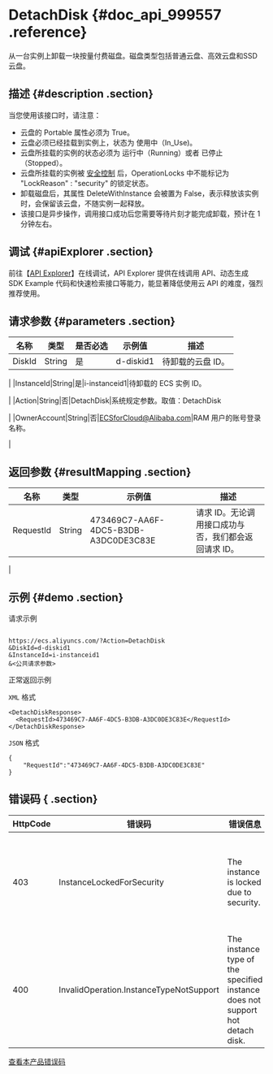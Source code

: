 # DetachDisk {#doc_api_999557 .reference}

从一台实例上卸载一块按量付费磁盘。磁盘类型包括普通云盘、高效云盘和SSD云盘。

## 描述 {#description .section}

当您使用该接口时，请注意：

-   云盘的 Portable 属性必须为 True。
-   云盘必须已经挂载到实例上，状态为 使用中（In\_Use\)。
-   云盘所挂载的实例的状态必须为 运行中（Running）或者 已停止（Stopped）。
-   云盘所挂载的实例被 [安全控制](~~25695~~) 后，OperationLocks 中不能标记为 "LockReason" : "security" 的锁定状态。
-   卸载磁盘后，其属性 DeleteWithInstance 会被置为 False，表示释放该实例时，会保留该云盘，不随实例一起释放。
-   该接口是异步操作，调用接口成功后您需要等待片刻才能完成卸载，预计在 1 分钟左右。

## 调试 {#apiExplorer .section}

前往【[API Explorer](https://api.aliyun.com/#product=Ecs&api=DetachDisk)】在线调试，API Explorer 提供在线调用 API、动态生成 SDK Example 代码和快速检索接口等能力，能显著降低使用云 API 的难度，强烈推荐使用。

## 请求参数 {#parameters .section}

|名称|类型|是否必选|示例值|描述|
|--|--|----|---|--|
|DiskId|String|是|d-diskid1|待卸载的云盘 ID。

 |
|InstanceId|String|是|i-instanceid1|待卸载的 ECS 实例 ID。

 |
|Action|String|否|DetachDisk|系统规定参数。取值：DetachDisk

 |
|OwnerAccount|String|否|ECSforCloud@Alibaba.com|RAM 用户的账号登录名称。

 |

## 返回参数 {#resultMapping .section}

|名称|类型|示例值|描述|
|--|--|---|--|
|RequestId|String|473469C7-AA6F-4DC5-B3DB-A3DC0DE3C83E|请求 ID。无论调用接口成功与否，我们都会返回请求 ID。

 |

## 示例 {#demo .section}

请求示例

``` {#request_demo}

https://ecs.aliyuncs.com/?Action=DetachDisk
&DiskId=d-diskid1
&InstanceId=i-instanceid1
&<公共请求参数>

```

正常返回示例

`XML` 格式

``` {#xml_return_success_demo}
<DetachDiskResponse>
  <RequestId>473469C7-AA6F-4DC5-B3DB-A3DC0DE3C83E</RequestId>
</DetachDiskResponse>

```

`JSON` 格式

``` {#json_return_success_demo}
{
	"RequestId":"473469C7-AA6F-4DC5-B3DB-A3DC0DE3C83E"
}
```

## 错误码 { .section}

|HttpCode|错误码|错误信息|描述|
|--------|---|----|--|
|403|InstanceLockedForSecurity|The instance is locked due to security.|您的资源被安全锁定，拒绝操作。|
|400|InvalidOperation.InstanceTypeNotSupport|The instance type of the specified instance does not support hot detach disk.|磁盘挂载的实例不支持磁盘热插拔操作。|

[查看本产品错误码](https://error-center.aliyun.com/status/product/Ecs)

